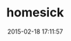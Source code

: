 ---
layout: post
title:  "homesick"
repo:   "technicalpickles/homesick"
date:   2015-02-18 17:11:57
gemurl: http://github.com/technicalpickles/homesick
---